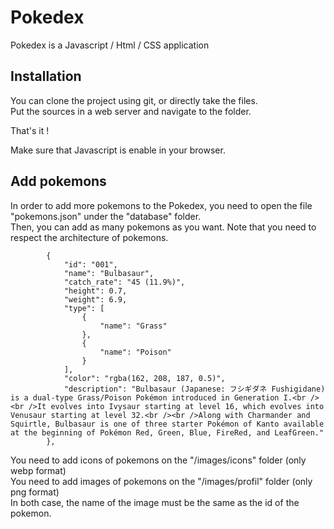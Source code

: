 # Pokedex

Pokedex is a Javascript / Html / CSS application 

## Installation

You can clone the project using git, or directly take the files.  
Put the sources in a web server and navigate to the folder. 

That's it !

Make sure that Javascript is enable in your browser. 

## Add pokemons

In order to add more pokemons to the Pokedex, you need to open the file "pokemons.json" under the "database" folder.  
Then, you can add as many pokemons as you want. Note that you need to respect the architecture of pokemons. 

```
		{
			"id": "001", 
			"name": "Bulbasaur",
			"catch_rate": "45 (11.9%)",
			"height": 0.7,
			"weight": 6.9,
			"type": [
				{
					"name": "Grass"
				},
				{
					"name": "Poison"
				}
			],
			"color": "rgba(162, 208, 187, 0.5)",
			"description": "Bulbasaur (Japanese: フシギダネ Fushigidane) is a dual-type Grass/Poison Pokémon introduced in Generation I.<br /><br />It evolves into Ivysaur starting at level 16, which evolves into Venusaur starting at level 32.<br /><br />Along with Charmander and Squirtle, Bulbasaur is one of three starter Pokémon of Kanto available at the beginning of Pokémon Red, Green, Blue, FireRed, and LeafGreen."
		},
```

You need to add icons of pokemons on the "/images/icons" folder (only webp format)  
You need to add images of pokemons on the "/images/profil" folder (only png format)  
In both case, the name of the image must be the same as the id of the pokemon. 

